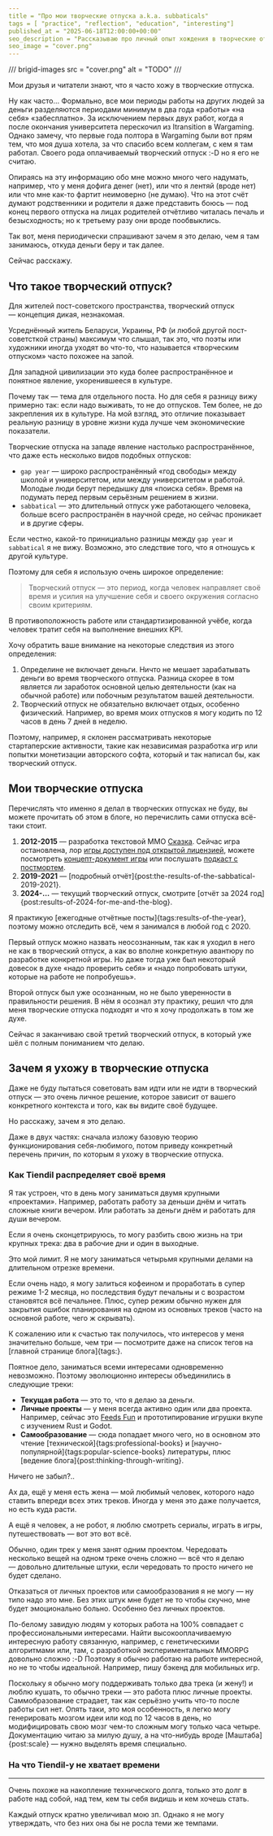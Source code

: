 ```yaml
---
title = "Про мои творческие отпуска a.k.a. subbaticals"
tags = [ "practice", "reflection", "education", "interesting"]
published_at = "2025-06-18T12:00:00+00:00"
seo_description = "Рассказываю про личный опыт хождения в творческие отпуска, a.k.a. sabbaticals."
seo_image = "cover.png"
---
```


/// brigid-images
src = "cover.png"
alt = "TODO"
///

Мои друзья и читатели знают, что я часто хожу в творческие отпуска.

Ну как часто… Формально, все мои периоды работы на других людей за деньги разделяются периодами минимум в два года «работы» «на себя» «забесплатно». За исключением первых двух работ, когда я после окончания университета перескочил из Itransition в Wargaming. Однако замечу, что первые года полтора в Wargaming были вот прям тем, что моя душа хотела, за что спасибо всем коллегам, с кем я там работал. Cвоего рода оплачиваемый творческий отпуск :-D но я его не считаю.

Опираясь на эту информацию обо мне можно много чего надумать, например, что у меня дофига денег (нет), или что я лентяй (вроде нет) или что мне как-то фартит неимоверно (не думаю). Что на этот счёт думают родственники и родители я даже представить боюсь — под конец первого отпуска на лицах родителей отчётливо читалась печаль и безысходность; но к третьему разу они вроде пообвыклись.

Так вот, меня периодически спрашивают зачем я это делаю, чем я там занимаюсь, откуда деньги беру и так далее.

Сейчас расскажу.

<!-- more -->

## Что такое творческий отпуск?

Для жителей пост-советского пространства, творческий отпуск — концепция дикая, незнакомая.

Усреднённый житель Беларуси, Украины, РФ (и любой другой пост-советсткой страны) максимум что слышал, так это, что поэты или художники иногда уходят во что-то, что называется «творческим отпуском» часто похожее на запой.

Для западной цивилизации это куда более распространённое и понятное явление, укоренившееся в культуре.

Почему так — тема для отдельного поста. Но для себя я разницу вижу примерно так: если надо выживать, то не до отпусков. Тем более, не до закрепления их в культуре. На мой взгляд, это отличие показывает реальную разницу в уровне жизни куда лучше чем экономические показатели.

Творческие отпуска на западе явление настолько распространённое, что даже есть несколько видов подобных отпусков:

- `gap year` — широко распространённый «год свободы» между школой и университетом, или между университетом и работой. Молодые люди берут передышку для «поиска себя». Время на подумать перед первым серьёзным решением в жизни.
- `sabbatical` — это длительный отпуск уже работающего человека, больше всего распространён в научной среде, но сейчас проникает и в другие сферы.

Если честно, какой-то принициально разницы между `gap year` и `sabbatical` я не вижу. Возможно, это следствие того, что я отношусь к другой культуре.

Поэтому для себя я использую очень широкое определение:

> Творческий отпуск — это период, когда человек направляет своё время и усилия на улучшение себя и своего окружения согласно своим критериям.

В противоположность работе или стандартизированной учёбе, когда человек тратит себя на выполнение внешних KPI.

Хочу обратить ваше внимание на некоторые следствия из этого определения:

1. Определине не включает деньги. Ничто не мешает зарабатывать деньги во время творческого отпуска. Разница скорее в том является ли заработок основной целью деятельности (как на обычной работе) или побочным результатом вашей деятельности.
2. Творческий отпуск не обязательно включает отдых, особенно физический. Например, во время моих отпусков я могу кодить по 12 часов в день 7 дней в неделю.

Поэтому, например, я склонен рассматривать некоторые стартаперские активности, такие как независимая разработка игр или попытки монетизации авторского софта, который и так написал бы, как творческий отпуск.

## Мои творческие отпуска

Перечислять что именно я делал в творческих отпусках не буду, вы можете прочитать об этом в блоге, но перечислить сами отпуска всё-таки стоит.

1. **2012-2015** — разработка текстовой ММО [Сказка](https://the-tale.org/). Сейчас игра остановлена, лор [игры доступен под открытой лицензией](https://the-tale.notion.site/), можете посмотреть [концепт-документ игры](https://tiendil.org/ru/posts/the-tale-concept-document) или послушать [подкаст с постмортем](https://www.youtube.com/watch?v=5KODCBqhDu0).
2. **2019-2021** — [подробный отчёт]{post:the-results-of-the-sabbatical-2019-2021}.
3. **2024-…** — текущий творческий отпуск, смотрите [отчёт за 2024 год]{post:results-of-2024-for-me-and-the-blog}.

Я практикую [ежегодные отчётные посты]{tags:results-of-the-year}, поэтому можно отследить всё, чем я занимался в любой год с 2020.

Первый отпуск можно назвать неосознанным, так как я уходил в него не как в творческий отпуск, а как во вполне конкретную авантюру по разработке конкретной игры. Но даже тогда уже был некоторый довесок в духе «надо проверить себя» и «надо попробовать штуки, которые на работе не попробуешь».

Второй отпуск был уже осознанным, но не было уверенности в правильности решения. В нём я осознал эту практику, решил что для меня творческие отпуска подходят и что я хочу продолжать в том же духе.

Сейчас я заканчиваю свой третий творческий отпуск, в который уже шёл с полным пониманием что делаю.

## Зачем я ухожу в творческие отпуска

Даже не буду пытаться советовать вам идти или не идти в творческий отпуск — это очень личное решение, которое зависит от вашего конкретного контекста и того, как вы видите своё будущее.

Но расскажу, зачем я это делаю.

Даже в двух частях: сначала изложу базовую теорию функционирования себя-любимого, потом приведу конкретный перечень причин, по которым я ухожу в творческие отпуска.

### Как Tiendil распределяет своё время

Я так устроен, что в день могу заниматься двумя крупными «проектами». Например, работать работу за деньши днём и читать сложные книги вечером. Или работать за деньги днём и работать для души вечером.

Если я очень сконцетрируюсь, то могу разбить свою жизнь на три крупных трека: два в рабочие дни и один в выходные.

Это мой лимит. Я не могу заниматься четырьмя крупными делами на длительном отрезке времени.

Если очень надо, я могу залиться кофеином и проработать в супер режиме 1-2 месяца, но последствия будут печальны и с возрастом становятся всё печальнее. Плюс, супер режим обычно нужен для закрытия ошибок планирования на одном из основных треков (часто на основной работе, чего ж скрывать).

К сожалению или к счастью так получилось, что интересов у меня значительно больше, чем три — посмотрите даже на список тегов на [главной странице блога]{tags:}.

Поятное дело, заниматься всеми интересами одновременно невозможно. Поэтому эволюционно интересы объединились в следующие треки:

- **Текущая работа** — это то, что я делаю за деньги.
- **Личные проекты** — у меня всегда активно один или два проекта. Например, сейчас это [Feeds Fun](https://feeds.fun/) и прототипирование игрушки вкупе с изучением Rust и Godot.
- **Самообразование** — сюда попадает много чего, но в основном это чтение [технической]{tags:professional-books} и [научно-популярной]{tags:popular-science-books} литературы, плюс [ведение блога]{post:thinking-through-writing}.

Ничего не забыл?..

Ах да, ещё у меня есть жена — мой любимый человек, которого надо ставить впереди всех этих треков. Иногда у меня это даже получается, но есть куда расти.

А ещё я человек, а не робот, я люблю смотреть сериалы, играть в игры, путешествовать — вот это вот всё.

Обычно, один трек у меня занят одним проектом. Чередовать несколько вещей на одном треке очень сложно — всё что я делаю — довольно длительные штуки, если чередовать то просто ничего не будет сделано.

Отказаться от личных проектов или самообразования я не могу — ну типо надо это мне. Без этих штук мне будет не то чтобы скучно, мне будет эмоционально больно. Особенно без личных проектов.

По-белому завидую людям у которых работа на 100% совпадает с профессиональными интересами. Найти высокооплачиваемую интересную работу связанную, например, с генетическими алгоритмами или, там, с разработкой экспериментальных MMORPG довольно сложно :-D Поэтому я обычно работаю на работе интересной, но не то чтобы идеальной. Например, пишу бэкенд для мобильных игр.

Поскольку я обычно могу поддерживать только два трека (и жену!) и люблю кушать, то обычно треки — это работа плюс личные проекты. Саммобразование страдает, так как серьёзно учить что-то после работы сил нет. Опять таки, это моя особенность, я легко могу генерировать мозгом идеи или код по 12 часов в день, но модифицировать свою мозг чем-то сложным могу только часа четыре. Документацию читаю за милую душу, а на что-нибудь вроде [Маштаба]{post:scale} — нужно выделять время специально.

### На что Tiendil-у не хватает времени



-------

Очень похоже на накопление технического долга, только это долг в работе над собой, над тем, кем ты себя видишь и кем хочешь стать.

Каждый отпуск кратно увеличивал мою зп. Однако я не могу утверждать, что без них она бы не росла теми же темпами.


<!-- Мне было бы интересно почитать про твой опыт саббатикалов. Как понимаешь что надо войти/выйти, как финансово краткосрочно/долгосрочно планируешь -->
